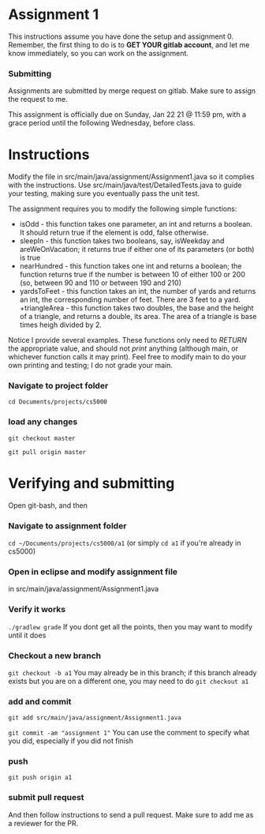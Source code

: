 Assignment 1
===

This instructions assume you have done the setup and assignment 0. Remember, the first thing to do is to **GET YOUR gitlab account**, and let me know immediately, so you can work on the assignment. 

### Submitting
Assignments are submitted by merge request on gitlab. Make sure to assign the request to me.

This assignment is officially due on Sunday, Jan 22 21 @ 11:59 pm, with a grace period until the following Wednesday, before class.

# Instructions

Modify the file in src/main/java/assignment/Assignment1.java so it complies with the instructions. Use src/main/java/test/DetailedTests.java to guide your testing, making sure you eventually pass the unit test.

The assignment requires you to modify the following simple functions:
+ isOdd - this function takes one parameter, an int and returns a boolean. It should return true if the element is odd, false otherwise.
+ sleepIn - this function takes two booleans, say, isWeekday and areWeOnVacation; it returns true if either one of its parameters (or both) is true
+ nearHundred - this function takes one int and returns a boolean; the function returns true if the number is between 10 of either 100 or 200 (so, between 90 and 110 or between 190 and 210)
+ yardsToFeet - this function takes an int, the number of yards and returns an int, the corresponding number of feet. There are 3 feet to a yard.
+triangleArea - this function takes two doubles, the base and the height of a triangle, and returns a double, its area. The area of a triangle is base times heigh divided by 2.

Notice I provide several examples. These functions only need to *RETURN* the appropriate value, and should not *print* anything (although main, or whichever function calls it may print). Feel free to modify main to do your own printing and testing; I do not grade your main.

### Navigate to project folder
```cd Documents/projects/cs5000```

### load any changes
```git checkout master```

```git pull origin master```


# Verifying and submitting

Open git-bash, and then

### Navigate to assignment folder
```cd ~/Documents/projects/cs5000/a1```   (or simply ```cd a1``` if you're already in cs5000)

### Open in eclipse and modify assignment file
in src/main/java/assignment/Assignment1.java

### Verify it works
```./gradlew grade```
If you dont get all the points, then you may want to modify until it does


### Checkout a new branch
```git checkout -b a1``` 
You may already be in this branch; if this branch already exists but you are on a different one, you may need to do ```git checkout a1```

### add and commit

```git add src/main/java/assignment/Assignment1.java```

```git commit -am "assignment 1"```
You can use the comment to specify what you did, especially if you did not finish

### push
```git push origin a1```

### submit pull request

And then follow instructions to send a pull request. Make sure to add me as a reviewer for the PR.
